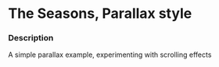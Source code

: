# The Seasons, Parallax style

### Description
A simple parallax example, experimenting with scrolling effects
